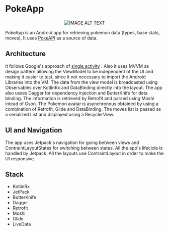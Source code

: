 # PokeApp

<div align="center">
  <a href="https://www.youtube.com/watch?v=dSHFR8MSo68"><img src="https://img.youtube.com/vi/dSHFR8MSo68/0.jpg" alt="IMAGE ALT TEXT"></a>
</div>

PokeApp is an Android app for retrieving pokemon data (types, base stats, moves). It uses [PokeAPI](https://pokeapi.co) as a source of data.

## Architecture

It follows Google's approach of [single activity](https://www.youtube.com/watch?v=2k8x8V77CrU) . Also it uses MVVM as design pattern allowing the ViewModel to be independent of the UI and making it easier to test, since it not necessary to import the Android Libraries into the VM. The data from the view model is broadcasted using Observables over KotlinRx and DataBinding directly into the layout. The app also usses Dagger for dependency injection and ButterKnife for data binding. The information is retrieved by Retrofit and parsed using Moshi intead of Gson. The Pokemon avatar is asynchronous obtained by using a combination of Retrofit, Glide and DataBinding. The moves list is passed as a serialized List and displayed using a RecyclerView.

## UI and Navigation

The app uses Jetpack's navigation for going between views and ContraintLayoutStates for switching between states. All the app's lifecicle is handled by Jetpack. All the layouts use ContraintLayout in order to make the UI responsive.

## Stack

* KotlinRx
* JetPack
* ButterKnife
* Dagger
* Retrofit
* Moshi
* Glide
* LiveData


